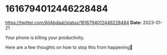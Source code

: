 # 1616794012446228484
https://twitter.com/AliAbdaal/status/1616794012446228484
**Date:** 2023-01-21

Your phone is killing your productivity.

Here are a few thoughts on how to stop this from happening🧵
